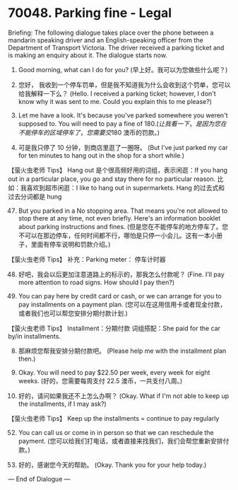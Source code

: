 # 70048. Parking fine - Legal

Briefing: The following dialogue takes place over the phone between a mandarin speaking driver and an English-speaking officer from the Department of Transport Victoria. The driver received a parking ticket and is making an enquiry about it. The dialogue starts now.

1. Good morning, what can I do for you?
(早上好。我可以为您做些什么呢？)

44. 您好， 我收到一个停车罚单，但是我不知道我为什么会收到这个罚单，您可以给我解释一下么？
(Hello. I received a parking ticket; however, I don't know why it was sent to me. Could you explain this to me please?)

45. Let me have a look. It's because you've parked somewhere you weren't supposed to. You will need to pay a fine of $180.
(让我看一下，是因为您在不能停车的区域停车了，您需要交$180 澳币的罚款。)

46. 可是我只停了 10 分钟，到商店里逛了一圈呀。
(But I've just parked my car for ten minutes to hang out in the shop for a short while.)

【萤火虫老师 Tips】
Hang out 是个很高频好用的词组，表示闲逛：If you hang out in a particular place, you go and stay there for no particular reason. 比如：我喜欢到超市闲逛：I like to hang out in supermarkets. Hang 的过去式和过去分词都是 hung

47. But you parked in a No stopping area. That means you're not allowed to stop there at any time, not even briefly. Here's an information booklet about parking instructions and fines.
(但是您在不能停车的地方停车了。您不可以在那边停车，任何时间都不行，哪怕是只停一小会儿。这有一本小册子，里面有停车说明和罚款介绍。)

【萤火虫老师 Tips】
补充：Parking meter： 停车计时器

48. 好吧，我会以后更加注意道路上的标示的，那我怎么付款呢？
(Fine. I'll pay more attention to road signs. How should I pay then?)

49. You can pay here by credit card or cash, or we can arrange for you to pay installments on a payment plan.
(您可以在这用信用卡或者现金付款，或者我们也可以帮您安排分期付款计划.)

【萤火虫老师 Tips】
Installment：分期付款
词组搭配：She paid for the car by/in installments.

8. 那麻烦您帮我安排分期付款吧。
(Please help me with the installment plan then.)

50. Okay. You will need to pay $22.50 per week, every week for eight weeks.
(好的，您需要每周支付 22.5 澳币，一共支付八周。)

51. 好的，请问如果我还不上怎么办啊？
(Okay. What if I'm not able to keep up the installments, if I may ask?)

【萤火虫老师 Tips】
Keep up the installments = continue to pay regularly

52. You can call us or come in in person so that we can reschedule the payment.
(您可以给我们打电话，或者直接来找我们，我们会帮您重新安排付款。)

53. 好的，感谢您今天的帮助。
(Okay. Thank you for your help today.)

— End of Dialogue —